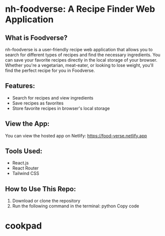# nh-foodverse: A Recipe Finder Web Application

## What is Foodverse?
nh-foodverse is a user-friendly recipe web application that allows you to search for different types of recipes and find the necessary ingredients. You can save your favorite recipes directly in the local storage of your browser. Whether you're a vegetarian, meat-eater, or looking to lose weight, you'll find the perfect recipe for you in Foodverse.

## Features:
- Search for recipes and view ingredients
- Save recipes as favorites
- Store favorite recipes in browser's local storage

## View the App:
You can view the hosted app on Netlify: https://food-verse.netlify.app

## Tools Used:
- React.js
- React Router
- Tailwind CSS

## How to Use This Repo:
1. Download or clone the repository
2. Run the following command in the terminal:
python
Copy code
# cookpad
